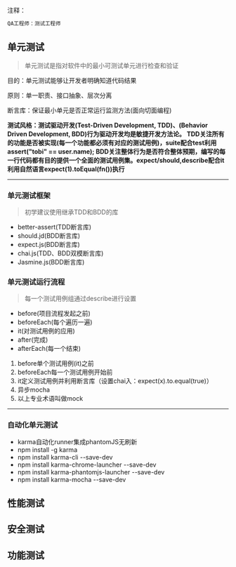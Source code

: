 注释：
```javascript
QA工程师：测试工程师
```

## 单元测试

> 单元测试是指对软件中的最小可测试单元进行检查和验证



目的：单元测试能够让开发者明确知道代码结果



原则：单一职责、接口抽象、层次分离



断言库：保证最小单元是否正常运行监测方法(面向切面编程)



**测试风格：测试驱动开发(Test-Driven Development, TDD)、(Behavior Driven Development, BDD)行为驱动开发均是敏捷开发方法论。
TDD关注所有的功能是否被实现(每一个功能都必须有对应的测试用例)，suite配合test利用assert("tobi" == user.name);
BDD关注整体行为是否符合整体预期，编写的每一行代码都有目的提供一个全面的测试用例集。expect/should,describe配合it利用自然语言expect(1).toEqual(fn())执行**

***

### 单元测试框架

> 初学建议使用继承TDD和BDD的库

+ better-assert(TDD断言库)
+ should.jd(BDD断言库)
+ expect.js(BDD断言库)
+ chai.js(TDD、BDD双模断言库)
+ Jasmine.js(BDD断言库)

### 单元测试运行流程

> 每一个测试用例组通过describe进行设置

+ before(项目流程发起之前)
+ beforeEach(每个遍历一遍)
+ it(对测试用例的应用)
+ after(完成)
+ afterEach(每一个结束)

1. before单个测试用例(it)之前
2. beforeEach每一个测试用例开始前
3. it定义测试用例并利用断言库（设置chai入：expect(x).to.equal(true)）
4. 异步mocha
5. 以上专业术语叫做mock

***

### 自动化单元测试

+ karma自动化runner集成phantomJS无刷新
+ npm install -g karma
+ npm install karma-cli --save-dev
+ npm install karma-chrome-launcher --save-dev
+ npm install karma-phantomjs-launcher --save-dev
+ npm install karma-mocha --save-dev




## 性能测试



## 安全测试



## 功能测试


